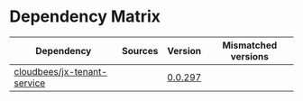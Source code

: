 # Dependency Matrix

Dependency | Sources | Version | Mismatched versions
---------- | ------- | ------- | -------------------
[cloudbees/jx-tenant-service](https://github.com/cloudbees/jx-tenant-service) |  | [0.0.297](https://github.com/cloudbees/jx-tenant-service/releases/tag/v0.0.297) | 
